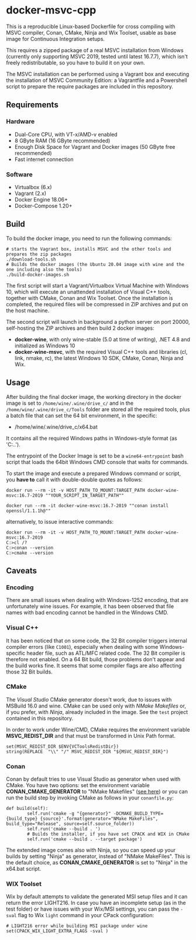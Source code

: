 # docker-msvc-cpp

This is a reproducible Linux-based Dockerfile for cross compiling with MSVC compiler, Conan, CMake, Ninja and Wix Toolset, usable as base image for Continuous Integration setups.

This requires a zipped package of a real MSVC installation from Windows
(currently only supporting MSVC 2019, tested until latest 16.7.7), which isn't freely redistributable, so you have to build it on your own.

The MSVC installation can be performed using a Vagrant box and executing the installation of MSVC Community Edition: a Vagrantfile and a Powershell script to prepare the require packages are included in this repository.

## Requirements

### Hardware 

* Dual-Core CPU, with VT-x/AMD-v enabled
* 8 GByte RAM (16 GByte recommended)
* Enough Disk Space for Vagrant and Docker images (50 GByte free recommended)
* Fast internet connection

### Software

* Virtualbox (6.x)
* Vagrant (2.x)
* Docker Engine 18.06+
* Docker-Compose 1.20+

## Build

To build the docker image, you need to run the following commands:

```
# starts the Vagrant box, installs MSVC and the other tools and prepares the zip packages
./download-tools.sh
# Builds the docker images (the Ubuntu 20.04 image with wine and the one including also the tools)
./build-docker-images.sh
```

The first script will start a Vagrant/Virtualbox Virtual Machine with Windows 10, which will execute an unattended installation of Visual C++ tools, together with CMake, Conan and Wix Toolset. Once the installation is completed, the required files will be compressed in ZIP archives and put on the host machine.

The second script will launch in background a python server on port 20000, self-hosting the ZIP archives and then build 2 docker images:

* **docker-wine**, with only wine-stable (5.0 at time of writing), .NET 4.8 and initialized as Windows 10
* **docker-wine-msvc**, with the required Visual C++ tools and libraries (cl, link, nmake, rc), the latest Windows 10 SDK, CMake, Conan, Ninja and Wix.

## Usage

After building the final docker image, the working directory in the docker image is set to `/home/wine/.wine/drive_c/` and in the `/home/wine/.wine/drive_c/Tools` folder are stored all the required tools, plus a batch file that can set the 64 bit environment, in the specific:

- /home/wine/.wine/drive_c/x64.bat

It contains all the required Windows paths in Windows-style format (as 'C:\..').

The entrypoint of the Docker Image is set to be a `wine64-entrypoint` bash script that loads the 64bit Windows CMD console that waits for commands.

To start the image and execute a prepared Windows command or script, you **have to** call it with double-double quotes as follows:
```
docker run --rm -it -v HOST_PATH_TO_MOUNT:TARGET_PATH docker-wine-msvc:16.7-2019 ""YOUR_SCRIPT_IN_TARGET_PATH""

docker run --rm -it docker-wine-msvc:16.7-2019 ""conan install openssl/1.1.1h@""
```

alternatively, to issue interactive commands:

```
docker run --rm -it -v HOST_PATH_TO_MOUNT:TARGET_PATH docker-wine-msvc:16.7-2019
C:>cl /?
C:>conan --version
C:>cmake --version
```

## Caveats

### Encoding

There are small issues when dealing with Windows-1252 encoding, that are unfortunately wine issues. For example, it has been observed that file names with bad encoding cannot be handled in the Windows CMD.

### Visual C++ 

It has been noticed that on some code, the 32 Bit compiler triggers internal compiler errors (like `C1001`), especially when dealing with some Windows-specific header file, such as ATL/MFC related code. The 32 Bit compiler is therefore not enabled. On a 64 Bit build, those problems don't appear and the build works fine. It seems that some compiler flags are also affecting those 32 Bit builds.

### CMake

The *Visual Studio* CMake generator doesn't work, due to issues with MSBuild 16.0 and wine. CMake can be used only with *NMake Makefiles* or, if you prefer, with *Ninja*, already included in the image. See the `test` project contained in this repository.

In order to work under Wine/CMD, CMake requires the environment variable **MSVC_REDIST_DIR** and that must be transformed in Unix Path format. 

```
set(MSVC_REDIST_DIR $ENV{VCToolsRedistDir})
string(REPLACE  "\\" "/" MSVC_REDIST_DIR "${MSVC_REDIST_DIR}")
```

### Conan 

Conan by default tries to use Visual Studio as generator when used with CMake. 
You have two options: set the environment variable **CONAN_CMAKE_GENERATOR** to "NMake Makefiles" ([see here](https://github.com/conan-io/conan/issues/2388)) or you can run the build step by invoking CMake as follows in your `conanfile.py`:

```
def build(self):
        self.run('cmake -g "{generator}" -DCMAKE_BUILD_TYPE={build_type} {source}'.format(generator="NMake MakeFiles", build_type="Release", source=self.source_folder))
        self.run('cmake --build . ')
        # Builds the installer, if you have set CPACK and WIX in CMake
        self.run('cmake --build . --target package')
```

The extended image comes also with Ninja, so you can speed up your builds by setting "Ninja" as generator, instead of "NMake MakeFiles". This is the default choice, as **CONAN_CMAKE_GENERATOR** is set to "Ninja" in the x64.bat script.

### WIX Toolset

Wix by default attempts to validate the generated MSI setup files and it can return the error LIGHT216.
In case you have an incomplete setup (as in the test folder) or have issues with your Wix/MSI settings, you can pass the `-sval` flag to Wix `light` command in your CPack configuration:

```
# LIGHT216 error while building MSI package under wine
set(CPACK_WIX_LIGHT_EXTRA_FLAGS -sval )
```
